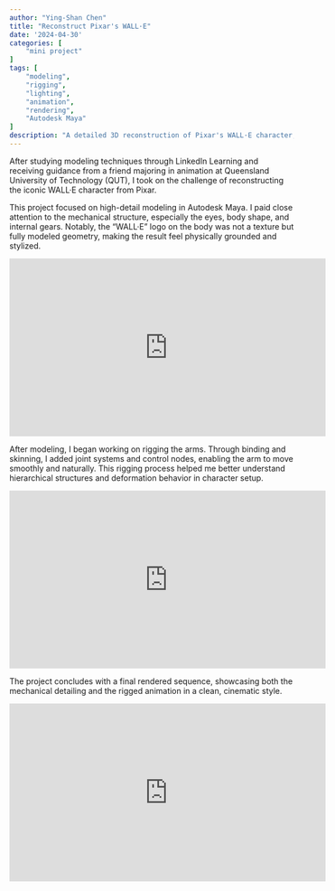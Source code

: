 ```yaml
---
author: "Ying-Shan Chen"
title: "Reconstruct Pixar's WALL·E"
date: '2024-04-30'
categories: [
    "mini project"
]
tags: [
    "modeling",
    "rigging",
    "lighting",
    "animation",
    "rendering",
    "Autodesk Maya"
]
description: "A detailed 3D reconstruction of Pixar's WALL·E character, modeled and rigged in Maya. This project includes fine mechanical details, custom geometry for the logo, and hand rigging using binding and skinning techniques."
---
```

After studying modeling techniques through LinkedIn Learning and receiving guidance from a friend majoring in animation at Queensland University of Technology (QUT), I took on the challenge of reconstructing the iconic WALL·E character from Pixar.

This project focused on high-detail modeling in Autodesk Maya. I paid close attention to the mechanical structure, especially the eyes, body shape, and internal gears. Notably, the “WALL·E” logo on the body was not a texture but fully modeled geometry, making the result feel physically grounded and stylized.
<p align="center">
    <iframe width="560" height="315" src="https://www.youtube.com/embed/uPcIiKnoB5o?si=YGavcboCCOt2e6Cx&autoplay=1&loop=1&playlist=uPcIiKnoB5o" title="YouTube video player" frameborder="0" allow="accelerometer; autoplay; clipboard-write; encrypted-media; gyroscope; picture-in-picture; web-share" referrerpolicy="strict-origin-when-cross-origin" allowfullscreen></iframe>
</p>

After modeling, I began working on rigging the arms. Through binding and skinning, I added joint systems and control nodes, enabling the arm to move smoothly and naturally. This rigging process helped me better understand hierarchical structures and deformation behavior in character setup.

<p align="center">
    <iframe width="560" height="315" src="https://www.youtube.com/embed/ntaBqWXKHKY?si=G_M8OtwuCwzQrpvV&autoplay=1&loop=1&playlist=ntaBqWXKHKY" title="YouTube video player" frameborder="0" allow="accelerometer; autoplay; clipboard-write; encrypted-media; gyroscope; picture-in-picture; web-share" referrerpolicy="strict-origin-when-cross-origin" allowfullscreen></iframe>
</p>

The project concludes with a final rendered sequence, showcasing both the mechanical detailing and the rigged animation in a clean, cinematic style.

<p align="center"><iframe width="560" height="315" src="https://www.youtube.com/embed/QeE0j1A1gOU?si=uiaZMpluGhcXg5We&autoplay=1&loop=1&playlist=QeE0j1A1gOU" title="YouTube video player" frameborder="0" allow="accelerometer; autoplay; clipboard-write; encrypted-media; gyroscope; picture-in-picture; web-share" referrerpolicy="strict-origin-when-cross-origin" allowfullscreen></iframe></p>

<!--
<div style="display: flex; justify-content: center; align-items: center;">
    <div id="threejs-walle-container" style="width: 600px; height: 800px;"></div>
</div>
<script type="module" src="/self/js/walle_main_script.js"></script>
-->
